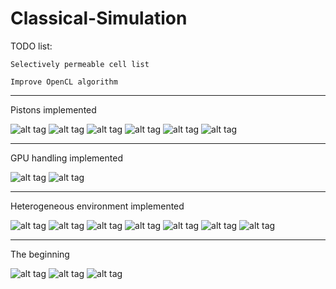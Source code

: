 # Classical-Simulation

TODO list:

    Selectively permeable cell list

    Improve OpenCL algorithm



<hr>

Pistons implemented

![alt tag](https://github.com/Jaewan-Yun/Classical-Simulation/blob/master/pics/3_4.png)
![alt tag](https://github.com/Jaewan-Yun/Classical-Simulation/blob/master/pics/3_5.png)
![alt tag](https://github.com/Jaewan-Yun/Classical-Simulation/blob/master/pics/3_6.png)
![alt tag](https://github.com/Jaewan-Yun/Classical-Simulation/blob/master/pics/4_1.png)
![alt tag](https://github.com/Jaewan-Yun/Classical-Simulation/blob/master/pics/4_2.png)
![alt tag](https://github.com/Jaewan-Yun/Classical-Simulation/blob/master/pics/4_3.png)

<hr>

GPU handling implemented

![alt tag](https://github.com/Jaewan-Yun/Classical-Simulation/blob/master/pics/2_1.png)
![alt tag](https://github.com/Jaewan-Yun/Classical-Simulation/blob/master/pics/2_2.png)

<hr>

Heterogeneous environment implemented

![alt tag](https://github.com/Jaewan-Yun/Classical-Simulation/blob/master/pics/1_1.png)
![alt tag](https://github.com/Jaewan-Yun/Classical-Simulation/blob/master/pics/1_2.png)
![alt tag](https://github.com/Jaewan-Yun/Classical-Simulation/blob/master/pics/1_3.png)
![alt tag](https://github.com/Jaewan-Yun/Classical-Simulation/blob/master/pics/1_4.png)
![alt tag](https://github.com/Jaewan-Yun/Classical-Simulation/blob/master/pics/1_5.png)
![alt tag](https://github.com/Jaewan-Yun/Classical-Simulation/blob/master/pics/1_6.png)
![alt tag](https://github.com/Jaewan-Yun/Classical-Simulation/blob/master/pics/1_7.png)

<hr>

The beginning

![alt tag](https://github.com/Jaewan-Yun/Classical-Simulation/blob/master/pics/1.png)
![alt tag](https://github.com/Jaewan-Yun/Classical-Simulation/blob/master/pics/2.png)
![alt tag](https://github.com/Jaewan-Yun/Classical-Simulation/blob/master/pics/3.png)
